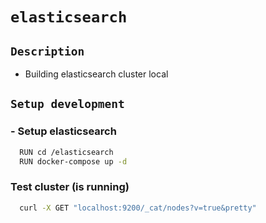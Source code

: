 # **`elasticsearch`**


## **`Description`**
- Building elasticsearch cluster local

## **`Setup development`**

### - Setup elasticsearch
``` sh
  RUN cd /elasticsearch
  RUN docker-compose up -d
```
###  Test cluster (is running)
``` sh
  curl -X GET "localhost:9200/_cat/nodes?v=true&pretty"
```